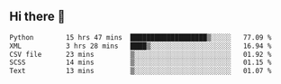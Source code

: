 ## Hi there 👋

<!--
**alihaqberdi/alihaqberdi** is a ✨ _special_ ✨ repository because its `README.md` (this file) appears on your GitHub profile.

Here are some ideas to get you started:

- 🔭 I’m currently working on ...
- 🌱 I’m currently learning ...
- 👯 I’m looking to collaborate on ...
- 🤔 I’m looking for help with ...
- 💬 Ask me about ...
- 📫 How to reach me: ...
- 😄 Pronouns: ...
- ⚡ Fun fact: ...
-->

<!--START_SECTION:waka-->

```txt
Python        15 hrs 47 mins  ███████████████████▒░░░░░   77.09 %
XML           3 hrs 28 mins   ████▒░░░░░░░░░░░░░░░░░░░░   16.94 %
CSV file      23 mins         ▒░░░░░░░░░░░░░░░░░░░░░░░░   01.92 %
SCSS          14 mins         ▒░░░░░░░░░░░░░░░░░░░░░░░░   01.15 %
Text          13 mins         ▒░░░░░░░░░░░░░░░░░░░░░░░░   01.07 %
```

<!--END_SECTION:waka-->
